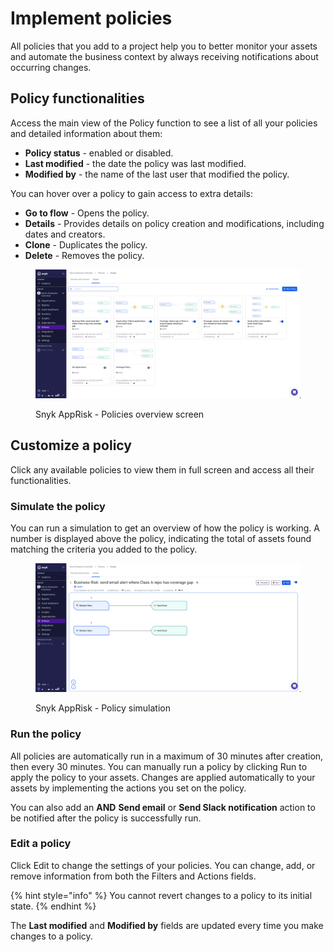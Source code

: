 # Implement policies

All policies that you add to a project help you to better monitor your assets and automate the business context by always receiving notifications about occurring changes.

## Policy functionalities

Access the main view of the Policy function to see a list of all your policies and detailed information about them:

* **Policy status** - enabled or disabled.
* **Last modified** - the date the policy was last modified.
* **Modified by** - the name of the last user that modified the policy.

You can hover over a policy to gain access to extra details:

* **Go to flow** - Opens the policy.
* **Details** - Provides details on policy creation and modifications, including dates and creators.
* **Clone** - Duplicates the policy.
* **Delete** - Removes the policy.

<figure><img src="../../../.gitbook/assets/Policies-New UI.png" alt="AppRisk - Policies overview screen"><figcaption><p>Snyk AppRisk - Policies overview screen</p></figcaption></figure>

## Customize a policy

Click any available policies to view them in full screen and access all their functionalities.

### Simulate the policy

You can run a simulation to get an overview of how the policy is working. A number is displayed above the policy, indicating the total of assets found matching the criteria you added to the policy.

<figure><img src="../../../.gitbook/assets/Simulate Policies -New UI.png" alt="AppRisk - Policy simulation"><figcaption><p>Snyk AppRisk - Policy simulation</p></figcaption></figure>

### Run the policy

All policies are automatically run in a maximum of 30 minutes after creation, then every 30 minutes. You can manually run a policy by clicking Run to apply the policy to your assets. Changes are applied automatically to your assets by implementing the actions you set on the policy.

You can also add an **AND** **Send email** or **Send Slack notification** action to be notified after the policy is successfully run.

### Edit a policy

Click Edit to change the settings of your policies. You can change, add, or remove information from both the Filters and Actions fields.

{% hint style="info" %}
You cannot revert changes to a policy to its initial state.
{% endhint %}

The **Last modified** and **Modified by** fields are updated every time you make changes to a policy.
